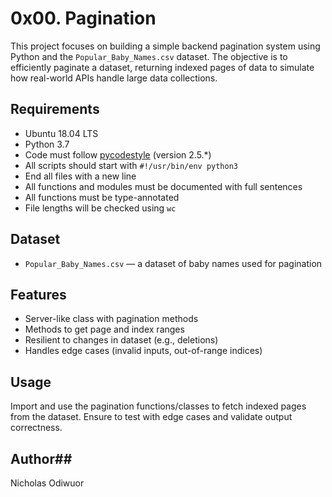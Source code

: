 # 0x00. Pagination

This project focuses on building a simple backend pagination system using Python and the `Popular_Baby_Names.csv` dataset. The objective is to efficiently paginate a dataset, returning indexed pages of data to simulate how real-world APIs handle large data collections.

## Requirements

- Ubuntu 18.04 LTS
- Python 3.7
- Code must follow [pycodestyle](https://pypi.org/project/pycodestyle/) (version 2.5.*)
- All scripts should start with `#!/usr/bin/env python3`
- End all files with a new line
- All functions and modules must be documented with full sentences
- All functions must be type-annotated
- File lengths will be checked using `wc`

## Dataset

- `Popular_Baby_Names.csv` — a dataset of baby names used for pagination

## Features

- Server-like class with pagination methods
- Methods to get page and index ranges
- Resilient to changes in dataset (e.g., deletions)
- Handles edge cases (invalid inputs, out-of-range indices)

## Usage

Import and use the pagination functions/classes to fetch indexed pages from the dataset. Ensure to test with edge cases and validate output correctness.

## Author##
Nicholas Odiwuor
